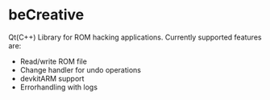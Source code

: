 # beCreative
Qt(C++) Library for ROM hacking applications. Currently supported features are:
- Read/write ROM file
- Change handler for undo operations
- devkitARM support
- Errorhandling with logs
